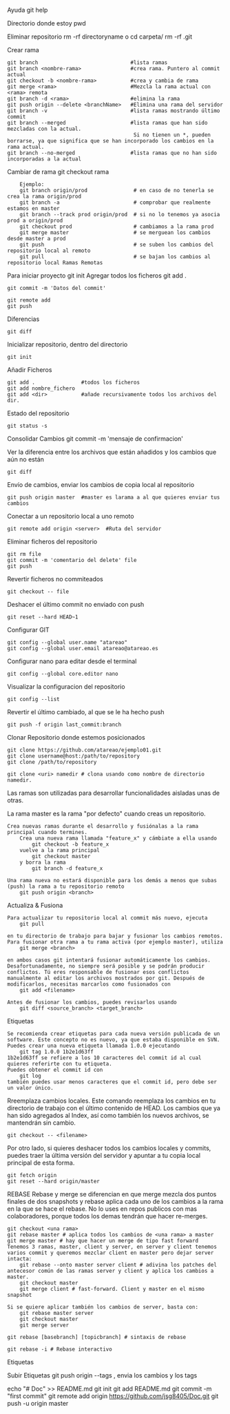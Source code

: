 Ayuda
	git help <command>
	
Directorio donde estoy
	pwd

Eliminar repositorio
	rm -rf directoryname
	o
	cd carpeta/
	rm -rf .git

 
Crear rama  

	git branch 								#lista ramas
	git branch <nombre-rama> 				#crea rama. Puntero al commit actual
	git checkout -b <nombre-rama> 			#crea y cambia de rama
	git merge <rama> 						#Mezcla la rama actual con <rama> remota
	git branch -d <rama> 					#elimina la rama
	git push origin --delete <branchName> 	#Elimina una rama del servidor
	git branch -v 							#lista ramas mostrando último commit
	git branch --merged 					#lista ramas que han sido mezcladas con la actual.
											 Si no tienen un *, pueden borrarse, ya que significa que se han incorporado los cambios en la rama actual.
	git branch --no-merged 					#lista ramas que no han sido incorporadas a la actual

Cambiar de rama
	git checkout rama
	
		Ejemplo:
		git branch origin/prod       		 # en caso de no tenerla se crea la rama origin/prod
		git branch -a                		 # comprobar que realmente estamos en master
		git branch --track prod origin/prod  # si no lo tenemos ya asocia prod a origin/prod
		git checkout prod            		 # cambiamos a la rama prod
		git merge master             		 # se merguean los cambios desde master a prod
		git push                     		 # se suben los cambios del repositorio local al remoto
		git pull							 # se bajan los cambios al repositorio local Ramas Remotas


Para iniciar proyecto
	git init
Agregar todos los ficheros
	git add .

	git commit -m 'Datos del commit'
	
	git remote add
	git push


Diferencias  

	git diff

Inicializar repositorio, dentro del directorio

	git init

Añadir Ficheros  

	git add . 				#todos los ficheros
	git add nombre_fichero
	git add <dir> 			#añade recursivamente todos los archivos del dir.
Estado del repositorio  

	git status -s
	
Consolidar Cambios
	git commit -m 'mensaje de confirmacion'

Ver la diferencia entre los archivos que están añadidos y los cambios que aún no están  
 
	git diff

Envío de cambios, enviar los cambios de copia local al repositorio  

	git push origin master 	#master es larama a al que quieres enviar tus cambios

Conectar a un repositorio local a uno remoto  

	git remote add origin <server>	#Ruta del servidor

Eliminar ficheros del repositorio

 
	git rm file
	git commit -m 'comentario del delete' file
	git push

Revertir ficheros no commiteados  

	git checkout -- file

Deshacer el último commit no enviado con push  

	git reset --hard HEAD~1

Configurar GIT  

	git config --global user.name "atareao"
	git config --global user.email atareao@atareao.es

Configurar nano para editar desde el terminal  

	git config --global core.editor nano

Visualizar la configuracion del repositorio  

	git config --list

Revertir el último cambiado, al que se le ha hecho push  

	git push -f origin last_commit:branch

Clonar Repositorio donde estemos posicionados 

	git clone https://github.com/atareao/ejemplo01.git
	git clone username@host:/path/to/repository
	git clone /path/to/repository

	git clone <uri> namedir # clona usando como nombre de directorio namedir.


Las ramas son utilizadas para desarrollar funcionalidades aisladas unas de otras.
 
La rama master es la rama "por defecto" cuando creas un repositorio. 

	Crea nuevas ramas durante el desarrollo y fusiónalas a la rama principal cuando termines. 
		Crea una nueva rama llamada "feature_x" y cámbiate a ella usando
			git checkout -b feature_x
		vuelve a la rama principal
			git checkout master
		y borra la rama
			git branch -d feature_x

	Una rama nueva no estará disponible para los demás a menos que subas (push) la rama a tu repositorio remoto
		git push origin <branch>

Actualiza & Fusiona

	Para actualizar tu repositorio local al commit más nuevo, ejecuta
		git pull	
	
	en tu directorio de trabajo para bajar y fusionar los cambios remotos.
	Para fusionar otra rama a tu rama activa (por ejemplo master), utiliza
		git merge <branch>

	en ambos casos git intentará fusionar automáticamente los cambios. Desafortunadamente, no siempre será posible y se podrán producir conflictos. Tú eres responsable de fusionar esos conflictos manualmente al editar los archivos mostrados por git. Después de modificarlos, necesitas marcarlos como fusionados con
		git add <filename>
	
	Antes de fusionar los cambios, puedes revisarlos usando
		git diff <source_branch> <target_branch>

Etiquetas

	Se recomienda crear etiquetas para cada nueva versión publicada de un software. Este concepto no es nuevo, ya que estaba disponible en SVN. Puedes crear una nueva etiqueta llamada 1.0.0 ejecutando
		git tag 1.0.0 1b2e1d63ff
	1b2e1d63ff se refiere a los 10 caracteres del commit id al cual quieres referirte con tu etiqueta. 
	Puedes obtener el commit id con
		git log
	también puedes usar menos caracteres que el commit id, pero debe ser un valor único. 


Rreemplaza cambios locales.
Este comando reemplaza los cambios en tu directorio de trabajo con el último contenido de HEAD. Los cambios que ya han sido agregados al Index, así como también los nuevos archivos, se mantendrán sin cambio.  

	git checkout -- <filename>

Por otro lado, si quieres deshacer todos los cambios locales y commits, puedes traer la última versión del servidor y apuntar a tu copia local principal de esta forma.

	git fetch origin
	git reset --hard origin/master

REBASE
Rebase y merge se diferencian en que merge mezcla dos puntos finales de dos snapshots y rebase aplica cada uno de los cambios a la rama en la que se hace el rebase. No lo uses en repos publicos con mas colaboradores, porque todos los demas tendrán que hacer re-merges.  


    git checkout <una rama>
    git rebase master # aplica todos los cambios de <una rama> a master
    git merge master # hay que hacer un merge de tipo fast forward
    Tenemos 3 ramas, master, client y server, en server y client tenemos varios commit y queremos mezclar client en master pero dejar server intacta:
        git rebase --onto master server client # adivina los patches del antecesor común de las ramas server y client y aplica los cambios a master.
        git checkout master
        git merge client # fast-forward. Client y master en el mismo snapshot

    Si se quiere aplicar también los cambios de server, basta con:
        git rebase master server
        git checkout master
        git merge server

    git rebase [basebranch] [topicbranch] # sintaxis de rebase

    git rebase -i # Rebase interactivo

	

Etiquetas

Subir Etiquetas
git push origin --tags , envia los cambios y los tags


echo "# Doc" >> README.md
git init
git add README.md
git commit -m "first commit"
git remote add origin https://github.com/jsg8405/Doc.git
git push -u origin master